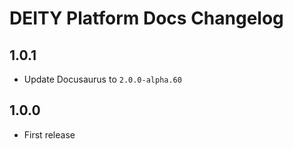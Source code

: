 # DEITY Platform Docs Changelog

## 1.0.1

- Update Docusaurus to `2.0.0-alpha.60`

## 1.0.0

- First release
